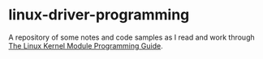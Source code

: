 # linux-driver-programming

A repository of some notes and code samples as I read and work through [The Linux Kernel Module Programming Guide](https://tldp.org/LDP/lkmpg/2.6/html/index.html).
